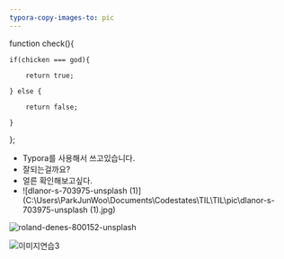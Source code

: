 ```yaml
---
typora-copy-images-to: pic
---
```


function check(){

	if(chicken === god){
	
		return true;
	
	} else {
	
		return false;
	
	}

};



- Typora를 사용해서 쓰고있습니다.
- 잘되는걸까요?
- 얼른 확인해보고싶다.
- ![dlanor-s-703975-unsplash (1)](C:\Users\ParkJunWoo\Documents\Codestates\TIL\TIL\pic\dlanor-s-703975-unsplash (1).jpg)





![roland-denes-800152-unsplash](C:\Users\ParkJunWoo\Desktop\roland-denes-800152-unsplash.jpg)



![이미지연습3](https://images.unsplash.com/photo-1535665354111-287c38606b60?ixlib=rb-0.3.5&ixid=eyJhcHBfaWQiOjEyMDd9&s=f50de25037439abe3e44552a4b7ad3bc&auto=format&fit=crop&w=500&q=60)

